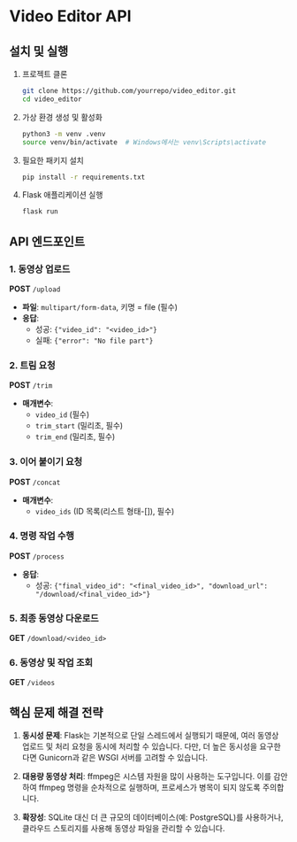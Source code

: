 # Video Editor API

## 설치 및 실행

1. 프로젝트 클론
    ```bash
    git clone https://github.com/yourrepo/video_editor.git
    cd video_editor
    ```

2. 가상 환경 생성 및 활성화
    ```bash
    python3 -m venv .venv
    source venv/bin/activate  # Windows에서는 venv\Scripts\activate
    ```

3. 필요한 패키지 설치
    ```bash
    pip install -r requirements.txt
    ```

4. Flask 애플리케이션 실행
    ```bash
    flask run
    ```

## API 엔드포인트

### 1. 동영상 업로드

**POST** `/upload`

- **파일**: `multipart/form-data`, 키명 = file (필수)
- **응답**: 
    - 성공: `{"video_id": "<video_id>"}`
    - 실패: `{"error": "No file part"}`

### 2. 트림 요청

**POST** `/trim`

- **매개변수**: 
    - `video_id` (필수)
    - `trim_start` (밀리초, 필수)
    - `trim_end` (밀리초, 필수)

### 3. 이어 붙이기 요청

**POST** `/concat`

- **매개변수**: 
    - `video_ids` (ID 목록(리스트 형태-[]), 필수)

### 4. 명령 작업 수행

**POST** `/process`

- **응답**: 
    - 성공: `{"final_video_id": "<final_video_id>", "download_url": "/download/<final_video_id>"}`

### 5. 최종 동영상 다운로드

**GET** `/download/<video_id>`

### 6. 동영상 및 작업 조회

**GET** `/videos`

## 핵심 문제 해결 전략

1. **동시성 문제**: Flask는 기본적으로 단일 스레드에서 실행되기 때문에, 여러 동영상 업로드 및 처리 요청을 동시에 처리할 수 있습니다. 다만, 더 높은 동시성을 요구한다면 Gunicorn과 같은 WSGI 서버를 고려할 수 있습니다.

2. **대용량 동영상 처리**: ffmpeg은 시스템 자원을 많이 사용하는 도구입니다. 이를 감안하여 ffmpeg 명령을 순차적으로 실행하며, 프로세스가 병목이 되지 않도록 주의합니다.

3. **확장성**: SQLite 대신 더 큰 규모의 데이터베이스(예: PostgreSQL)를 사용하거나, 클라우드 스토리지를 사용해 동영상 파일을 관리할 수 있습니다.

